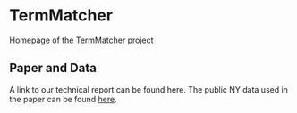 # TermMatcher
Homepage of the TermMatcher project

## Paper and Data
A link to our technical report can be found here. The public NY data used in the paper can be found [here](https://pages.cs.wisc.edu/~tingcai/termmatcher_datasets/).
